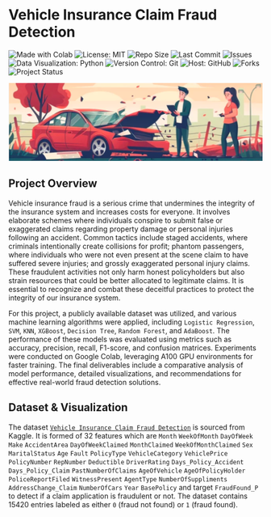 # Vehicle Insurance Claim Fraud Detection

<p align="left">
  <img src="https://img.shields.io/badge/Made%20With-Colab-blue?logo=googlecolab&logoColor=white&label=Made%20With" alt="Made with Colab">
  <img src="https://img.shields.io/badge/License-MIT-green.svg" alt="License: MIT">
  <img src="https://img.shields.io/github/repo-size/ShaikhBorhanUddin/Vehicle-Insurance-Claim-Fraud-Detection-Project" alt="Repo Size">
  <img src="https://img.shields.io/github/last-commit/ShaikhBorhanUddin/Vehicle-Insurance-Claim-Fraud-Detection-Project" alt="Last Commit">
  <img src="https://img.shields.io/github/issues/ShaikhBorhanUddin/Vehicle-Insurance-Claim-Fraud-Detection-Project" alt="Issues">
  <img src="https://img.shields.io/badge/Data%20Visualization-Python-yellow?logo=python" alt="Data Visualization: Python">
  <img src="https://img.shields.io/badge/Version%20Control-Git-orange?logo=git" alt="Version Control: Git">
  <img src="https://img.shields.io/badge/Host-GitHub-black?logo=github" alt="Host: GitHub">
  <img src="https://img.shields.io/github/forks/ShaikhBorhanUddin/Vehicle-Insurance-Claim-Fraud-Detection-Project?style=social" alt="Forks">
  <img src="https://img.shields.io/badge/Project-Completed-brightgreen" alt="Project Status">
</p>

![Dashboard](https://github.com/ShaikhBorhanUddin/Vehicle-Insurance-Claim-Fraud-Detection-Project/blob/main/Images/title_image.png?raw=true)

## Project Overview

Vehicle insurance fraud is a serious crime that undermines the integrity of the insurance system and increases costs for everyone. It involves elaborate schemes where individuals conspire to submit false or exaggerated claims regarding property damage or personal injuries following an accident. Common tactics include staged accidents, where criminals intentionally create collisions for profit; phantom passengers, where individuals who were not even present at the scene claim to have suffered severe injuries; and grossly exaggerated personal injury claims. These fraudulent activities not only harm honest policyholders but also strain resources that could be better allocated to legitimate claims. It is essential to recognize and combat these deceitful practices to protect the integrity of our insurance system.

For this project, a publicly available dataset was utilized, and various machine learning algorithms were applied, including `Logistic Regression`, `SVM`, `KNN`, `XGBoost`, `Decision Tree`, `Random Forest`, and `AdaBoost`. The performance of these models was evaluated using metrics such as accuracy, precision, recall, F1-score, and confusion matrices. Experiments were conducted on Google Colab, leveraging A100 GPU environments for faster training. The final deliverables include a comparative analysis of model performance, detailed visualizations, and recommendations for effective real-world fraud detection solutions.

## Dataset & Visualization
The dataset [`Vehicle Insurance Claim Fraud Detection`](https://www.kaggle.com/datasets/shivamb/vehicle-claim-fraud-detection) is sourced from Kaggle. It is formed of 32 features which are `Month` `WeekOfMonth` `DayOfWeek` `Make` `AccidentArea` `DayOfWeekClaimed` `MonthClaimed` `WeekOfMonthClaimed` `Sex` `MaritalStatus` `Age` `Fault` `PolicyType` `VehicleCategory` `VehiclePrice` `PolicyNumber` `RepNumber` `Deductible` `DriverRating` `Days_Policy_Accident` `Days_Policy_Claim` `PastNumberOfClaims` `AgeOfVehicle` `AgeOfPolicyHolder` `PoliceReportFiled` `WitnessPresent` `AgentType` `NumberOfSuppliments` `AddressChange_Claim` `NumberOfCars` `Year` `BasePolicy` and target `FraudFound_P` to detect if a claim application is fraudulent or not. The dataset contains 15420 entries labeled as either `0` (fraud not found) or `1` (fraud found).

